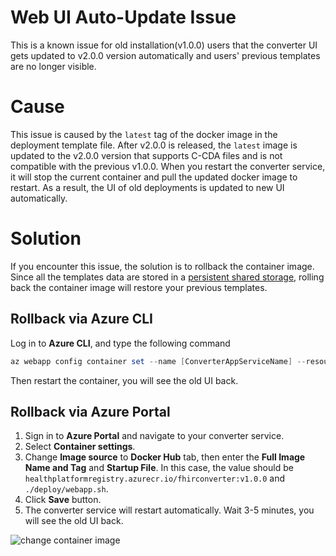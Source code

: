 # Web UI Auto-Update Issue
This is a known issue for old installation(v1.0.0) users that the converter UI gets updated to v2.0.0 version automatically and users' previous templates are no longer visible.

# Cause
This issue is caused by the ```latest``` tag of the docker image in the deployment template file. After v2.0.0 is released, the ```latest``` image is updated to the v2.0.0 version that supports C-CDA files and is not compatible with the previous v1.0.0. When you restart the converter service, it will stop the current container and pull the updated docker image to restart. As a result, the UI of old deployments is updated to new UI automatically.

# Solution
If you encounter this issue, the solution is to rollback the container image. Since all the templates data are stored in a [persistent shared storage](https://docs.microsoft.com/en-us/azure/app-service/containers/configure-custom-container#use-persistent-shared-storage), rolling back the container image will restore your previous templates.

## Rollback via Azure CLI
Log in to **Azure CLI**, and type the following command
```powershell
az webapp config container set --name [ConverterAppServiceName] --resource-group [ResourceGroupName] --docker-custom-image-name "healthplatformregistry.azurecr.io/fhirconverter:v1.0.0" --enable-app-service-storage true 
```
Then restart the container, you will see the old UI back.

## Rollback via Azure Portal
1. Sign in to **Azure Portal** and navigate to your converter service.
2. Select **Container settings**.
3. Change **Image source** to **Docker Hub** tab, then enter the **Full Image Name and Tag** and **Startup File**. In this case, the value should be ```healthplatformregistry.azurecr.io/fhirconverter:v1.0.0``` and ```./deploy/webapp.sh```.
4. Click **Save** button.
5. The converter service will restart automatically. Wait 3-5 minutes, you will see the old UI back.

![change container image](./images/change-container-image-tag.png)